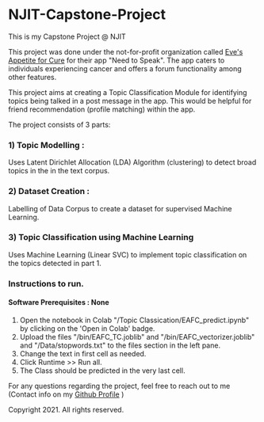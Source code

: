 # NJIT-Capstone-Project
This is my Capstone Project @ NJIT

This project was done under the not-for-profit organization called [Eve's Appetite for Cure](https://evesappetiteforcure.org/) for their app "Need to Speak". 
The app caters to individuals experiencing cancer and offers a forum functionality among other features. 

This project aims at creating a Topic Classification Module for identifying topics being talked in a post message in the app.
This would be helpful for friend recommendation (profile matching) within the app. 

The project consists of 3 parts:
### 1) Topic Modelling :
Uses Latent Dirichlet Allocation (LDA) Algorithm (clustering) to detect broad topics in the in the text corpus. 

### 2) Dataset Creation :
Labelling of Data Corpus to create a dataset for supervised Machine Learning. 

### 3) Topic Classification using Machine Learning
Uses Machine Learning (Linear SVC) to implement topic classification on the topics detected in part 1. 

### Instructions to run.

#### Software Prerequisites : None 

1) Open the notebook in Colab "/Topic Classication/EAFC_predict.ipynb" by clicking on the 'Open in Colab' badge. 
2) Upload the files "/bin/EAFC_TC.joblib" and "/bin/EAFC_vectorizer.joblib" and "/Data/stopwords.txt" to the files section in the left pane. 
3) Change the text in first cell as needed. 
4) Click Runtime >> Run all. 
5) The Class should be predicted in the very last cell. 

For any questions regarding the project, feel free to reach out to me (Contact info on my [Github Profile](https://github.com/ketkiambekar) )

Copyright 2021. All rights reserved. 
